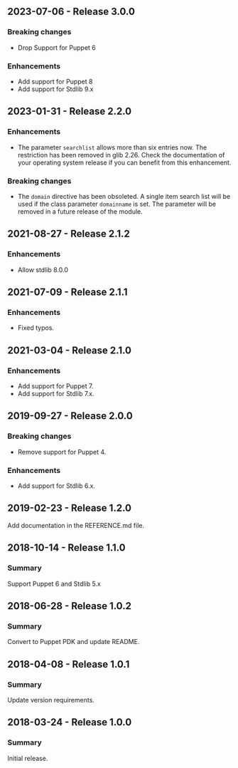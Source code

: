 ## 2023-07-06 - Release 3.0.0

### Breaking changes

- Drop Support for Puppet 6

### Enhancements

- Add support for Puppet 8
- Add support for Stdlib 9.x

## 2023-01-31 - Release 2.2.0

### Enhancements

- The parameter `searchlist` allows more than six entries now. The restriction has been removed in glib 2.26. Check the documentation of your operating system release if you can benefit from this enhancement.

### Breaking changes

- The `domain` directive has been obsoleted. A single item search list will be used if the class parameter `domainname` is set. The parameter will be removed in a future release of the module.

## 2021-08-27 - Release 2.1.2

### Enhancements

- Allow stdlib 8.0.0

## 2021-07-09 - Release 2.1.1

### Enhancements

- Fixed typos.

## 2021-03-04 - Release 2.1.0

### Enhancements

- Add support for Puppet 7.
- Add support for Stdlib 7.x.

## 2019-09-27 - Release 2.0.0

### Breaking changes

- Remove support for Puppet 4.

### Enhancements

- Add support for Stdlib 6.x.

## 2019-02-23 - Release 1.2.0

Add documentation in the REFERENCE.md file.

## 2018-10-14 - Release 1.1.0

### Summary

Support Puppet 6 and Stdlib 5.x

## 2018-06-28 - Release 1.0.2

### Summary

Convert to Puppet PDK and update README.

## 2018-04-08 - Release 1.0.1

### Summary

Update version requirements.

## 2018-03-24 - Release 1.0.0

### Summary

Initial release.
